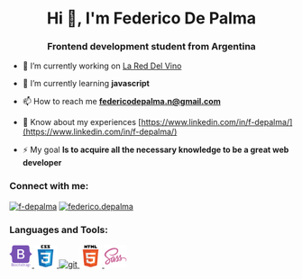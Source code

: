 <h1 align="center">Hi 👋, I'm Federico De Palma</h1>
<h3 align="center">Frontend development student from Argentina</h3>

- 🔭 I’m currently working on [La Red Del Vino](https://federicodp91.github.io/La_red_del_vino/)

- 🌱 I’m currently learning **javascript**

- 📫 How to reach me **federicodepalma.n@gmail.com**

- 📄 Know about my experiences [https://www.linkedin.com/in/f-depalma/](https://www.linkedin.com/in/f-depalma/)

- ⚡ My goal **Is to acquire all the necessary knowledge to be a great web developer**

<h3 align="left">Connect with me:</h3>
<p align="left">
<a href="https://linkedin.com/in/f-depalma" target="blank"><img align="center" src="https://raw.githubusercontent.com/rahuldkjain/github-profile-readme-generator/master/src/images/icons/Social/linked-in-alt.svg" alt="f-depalma" height="30" width="40" /></a>
<a href="https://instagram.com/federico.depalma" target="blank"><img align="center" src="https://raw.githubusercontent.com/rahuldkjain/github-profile-readme-generator/master/src/images/icons/Social/instagram.svg" alt="federico.depalma" height="30" width="40" /></a>
</p>

<h3 align="left">Languages and Tools:</h3>
<p align="left"> <a href="https://getbootstrap.com" target="_blank" rel="noreferrer"> <img src="https://raw.githubusercontent.com/devicons/devicon/master/icons/bootstrap/bootstrap-plain-wordmark.svg" alt="bootstrap" width="40" height="40"/> </a> <a href="https://www.w3schools.com/css/" target="_blank" rel="noreferrer"> <img src="https://raw.githubusercontent.com/devicons/devicon/master/icons/css3/css3-original-wordmark.svg" alt="css3" width="40" height="40"/> </a> <a href="https://git-scm.com/" target="_blank" rel="noreferrer"> <img src="https://www.vectorlogo.zone/logos/git-scm/git-scm-icon.svg" alt="git" width="40" height="40"/> </a> <a href="https://www.w3.org/html/" target="_blank" rel="noreferrer"> <img src="https://raw.githubusercontent.com/devicons/devicon/master/icons/html5/html5-original-wordmark.svg" alt="html5" width="40" height="40"/> </a> <a href="https://sass-lang.com" target="_blank" rel="noreferrer"> <img src="https://raw.githubusercontent.com/devicons/devicon/master/icons/sass/sass-original.svg" alt="sass" width="40" height="40"/> </a> </p>
